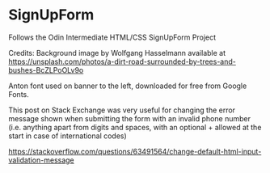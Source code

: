 # SignUpForm
Follows the Odin Intermediate HTML/CSS SignUpForm Project

Credits: Background image by Wolfgang Hasselmann available at https://unsplash.com/photos/a-dirt-road-surrounded-by-trees-and-bushes-BcZLPoOLv9o

Anton font used on banner to the left, downloaded for free from Google Fonts.

This post on Stack Exchange was very useful for changing the error message shown when submitting the form with an invalid phone number (i.e. anything apart from digits and spaces, with an optional + allowed at the start in case of international codes)

https://stackoverflow.com/questions/63491564/change-default-html-input-validation-message
